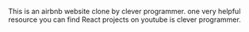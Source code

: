 This is an airbnb website clone by clever programmer.
one very helpful resource you can find React projects on youtube is clever programmer.
